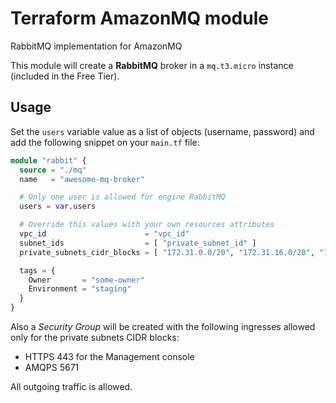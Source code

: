 # Terraform AmazonMQ module
RabbitMQ implementation for AmazonMQ

This module will create a **RabbitMQ** broker in a `mq.t3.micro` instance (included in the Free Tier).

## Usage

Set the `users` variable value as a list of objects (username, password) and add the following snippet on your `main.tf` file:

```tf
module "rabbit" {
  source = "./mq"
  name   = "awesome-mq-broker"

  # Only one user is allowed for engine RabbitMQ
  users = var.users

  # Override this values with your own resources attributes
  vpc_id                      = "vpc_id"
  subnet_ids                  = [ "private_subnet_id" ]
  private_subnets_cidr_blocks = [ "172.31.0.0/20", "172.31.16.0/20", "172.31.32.0/20" ]

  tags = {
    Owner       = "some-owner"
    Environment = "staging"
  }
}
```

Also a *Security Group* will be created with the following ingresses allowed only for the private subnets CIDR blocks:

- HTTPS 443 for the Management console
- AMQPS 5671

All outgoing traffic is allowed.